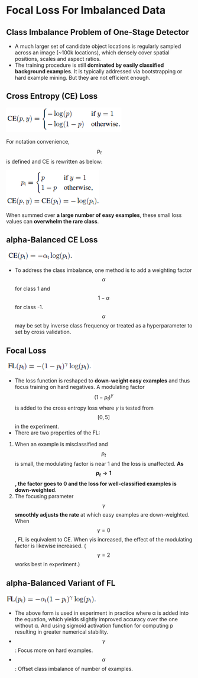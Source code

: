 # Focal Loss For Imbalanced Data

## Class Imbalance Problem of One-Stage Detector

- A much larger set of candidate object locations is regularly sampled across an image (~100k locations), which densely cover spatial positions, scales and aspect ratios.
- The training procedure is still **dominated by easily classified background examples**. It is typically addressed via bootstrapping or hard example mining. But they are not efficient enough.

## Cross Entropy (CE) Loss

![img](../../../assets/1*rt5o8yRz7qMWkwxWNM1ZLg.png)

For notation convenience, $$p_{t}$$ is defined and CE is rewritten as below:

![img](../../../assets/1*RJPQLSgqu4AtKkAr4icaHQ.png)

When summed over **a large number of easy examples**, these small loss values can **overwhelm the rare class**.

## alpha-Balanced CE Loss

![img](../../../assets/1*AR6jsJX5ihtNni78p5kr9A.png)

- To address the class imbalance, one method is to add a weighting factor $$\alpha$$ for class 1 and $$1 - \alpha$$ for class -1. $$\alpha$$ may be set by inverse class frequency or treated as a hyperparameter to set by cross validation.

## Focal Loss

![img](../../../assets/1*gO_nxGFmpAelOrU_D9O5-Q.png)

- The loss function is reshaped to **down-weight easy examples** and thus focus training on hard negatives. A modulating factor $$(1-p_{t})^{\gamma} $$ is added to the cross entropy loss where _γ_ is tested from $$[0,5]$$ in the experiment.
- There are two properties of the FL:

1. When an example is misclassified and $$p_{t}$$ is small, the modulating factor is near 1 and the loss is unaffected. **As $$p_{t} \rightarrow 1$$, the factor goes to 0 and the loss for well-classified examples is down-weighted**.
2. The focusing parameter $$\gamma$$ **smoothly adjusts the rate** at which easy examples are down-weighted. When $$\gamma = 0$$, FL is equivalent to CE. When *γ*is increased, the effect of the modulating factor is likewise increased. ($$\gamma = 2$$ works best in experiment.)

## alpha-Balanced Variant of FL

![img](../../../assets/1*Wa6UX2I9AEtBrj5focAETA.png)

- The above form is used in experiment in practice where α is added into the equation, which yields slightly improved accuracy over the one without α. And using sigmoid activation function for computing p resulting in greater numerical stability.
- $$\gamma$$: Focus more on hard examples.
- $$\alpha$$: Offset class imbalance of number of examples.
